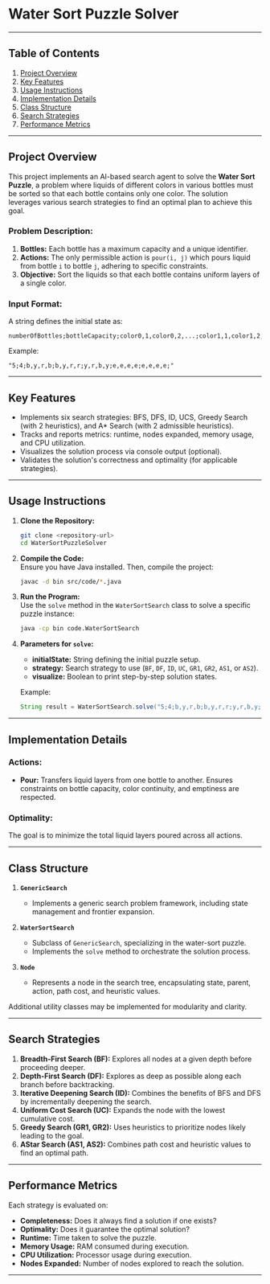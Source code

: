 
# Water Sort Puzzle Solver  
---

## Table of Contents  
1. [Project Overview](#project-overview)  
2. [Key Features](#key-features)  
3. [Usage Instructions](#usage-instructions)  
4. [Implementation Details](#implementation-details)  
5. [Class Structure](#class-structure)  
6. [Search Strategies](#search-strategies)  
7. [Performance Metrics](#performance-metrics)  

---

## Project Overview  
This project implements an AI-based search agent to solve the **Water Sort Puzzle**, a problem where liquids of different colors in various bottles must be sorted so that each bottle contains only one color. The solution leverages various search strategies to find an optimal plan to achieve this goal.

### Problem Description:  
1. **Bottles:** Each bottle has a maximum capacity and a unique identifier.  
2. **Actions:** The only permissible action is `pour(i, j)` which pours liquid from bottle `i` to bottle `j`, adhering to specific constraints.  
3. **Objective:** Sort the liquids so that each bottle contains uniform layers of a single color.  

### Input Format:  
A string defines the initial state as:  
```
numberOfBottles;bottleCapacity;color0,1,color0,2,...;color1,1,color1,2,...;
```

Example:  
```  
"5;4;b,y,r,b;b,y,r,r;y,r,b,y;e,e,e,e;e,e,e,e;"
```

---

## Key Features  
- Implements six search strategies: BFS, DFS, ID, UCS, Greedy Search (with 2 heuristics), and A* Search (with 2 admissible heuristics).  
- Tracks and reports metrics: runtime, nodes expanded, memory usage, and CPU utilization.  
- Visualizes the solution process via console output (optional).  
- Validates the solution's correctness and optimality (for applicable strategies).  

---

## Usage Instructions  

1. **Clone the Repository:**  
   ```bash  
   git clone <repository-url>  
   cd WaterSortPuzzleSolver  
   ```  

2. **Compile the Code:**  
   Ensure you have Java installed. Then, compile the project:  
   ```bash  
   javac -d bin src/code/*.java  
   ```  

3. **Run the Program:**  
   Use the `solve` method in the `WaterSortSearch` class to solve a specific puzzle instance:  
   ```bash  
   java -cp bin code.WaterSortSearch  
   ```  

4. **Parameters for `solve`:**  
   - **initialState:** String defining the initial puzzle setup.  
   - **strategy:** Search strategy to use (`BF`, `DF`, `ID`, `UC`, `GR1`, `GR2`, `AS1`, or `AS2`).  
   - **visualize:** Boolean to print step-by-step solution states.  

   Example:  
   ```java  
   String result = WaterSortSearch.solve("5;4;b,y,r,b;b,y,r,r;y,r,b,y;e,e,e,e;e,e,e,e;", "BF", true);  
   ```  

---

## Implementation Details  
### Actions:  
- **Pour:** Transfers liquid layers from one bottle to another. Ensures constraints on bottle capacity, color continuity, and emptiness are respected.  

### Optimality:  
The goal is to minimize the total liquid layers poured across all actions.  

---

## Class Structure  

1. **`GenericSearch`**  
   - Implements a generic search problem framework, including state management and frontier expansion.  

2. **`WaterSortSearch`**  
   - Subclass of `GenericSearch`, specializing in the water-sort puzzle.  
   - Implements the `solve` method to orchestrate the solution process.  

3. **`Node`**  
   - Represents a node in the search tree, encapsulating state, parent, action, path cost, and heuristic values.  

Additional utility classes may be implemented for modularity and clarity.  

---

## Search Strategies  

1. **Breadth-First Search (BF):** Explores all nodes at a given depth before proceeding deeper.  
2. **Depth-First Search (DF):** Explores as deep as possible along each branch before backtracking.  
3. **Iterative Deepening Search (ID):** Combines the benefits of BFS and DFS by incrementally deepening the search.  
4. **Uniform Cost Search (UC):** Expands the node with the lowest cumulative cost.  
5. **Greedy Search (GR1, GR2):** Uses heuristics to prioritize nodes likely leading to the goal.  
6. **AStar Search (AS1, AS2):** Combines path cost and heuristic values to find an optimal path.  

---

## Performance Metrics  

Each strategy is evaluated on:  
- **Completeness:** Does it always find a solution if one exists?  
- **Optimality:** Does it guarantee the optimal solution?  
- **Runtime:** Time taken to solve the puzzle.  
- **Memory Usage:** RAM consumed during execution.  
- **CPU Utilization:** Processor usage during execution.  
- **Nodes Expanded:** Number of nodes explored to reach the solution.  

---
